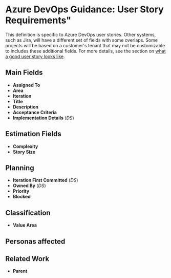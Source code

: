 # Azure DevOps Guidance: User Story Requirements"

This definition is specific to Azure DevOps user stories. Other systems, such as Jira, will have a different set of fields with some overlaps.
Some projects will be based on a customer's tenant that may not be customizable to includes these additional fields.  For more details, see the section on [what a good user story looks like](/_posts/2023-02-28-azure-devops-guidance-sprint-planning.md).

## Main Fields

- **Assigned To**
- **Area**
- **Iteration**
- **Title**
- **Description**
- **Acceptance Criteria**
- **Implementation Details** (_DS_)

## Estimation Fields

- **Complexity**
- **Story Size**

## Planning

- **Iteration First Committed** (_DS_)
- **Owned By** (_DS_)
- **Priority**
- **Blocked**

## Classification

- **Value Area**

## Personas affected


## Related Work

- **Parent**

